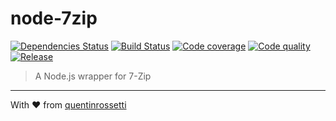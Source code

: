 node-7zip
=========

[![Dependencies Status][david-image]][david-url] [![Build Status][travis-image]][travis-url] [![Code coverage][coveralls-image]][coveralls-url] [![Code quality][codeclimate-image]][codeclimate-url] [![Release][npm-image]][npm-url]

> A Node.js wrapper for 7-Zip

***
With :heart: from [quentinrossetti](https://github.com/quentinrossetti)

[gemnasium-url]: https://gemnasium.com/quentinrossetti/node-7zip
[gemnasium-image]: http://img.shields.io/gemnasium/quentinrossetti/node-7zip.svg
[david-url]: https://david-dm.org/quentinrossetti/node-7zip
[david-image]: http://img.shields.io/david/quentinrossetti/node-7zip.svg
[travis-url]: https://travis-ci.org/quentinrossetti/node-7zip
[travis-image]: http://img.shields.io/travis/quentinrossetti/node-7zip.svg
[codeclimate-url]: https://codeclimate.com/github/quentinrossetti/node-7zip
[codeclimate-image]: http://img.shields.io/codeclimate/github/quentinrossetti/node-7zip.svg
[coveralls-url]: https://coveralls.io/r/quentinrossetti/node-7zip
[coveralls-image]: http://img.shields.io/coveralls/quentinrossetti/node-7zip.svg
[npm-url]: https://www.npmjs.org/package/node-7zip
[npm-image]: http://img.shields.io/npm/v/node-7zip.svg
